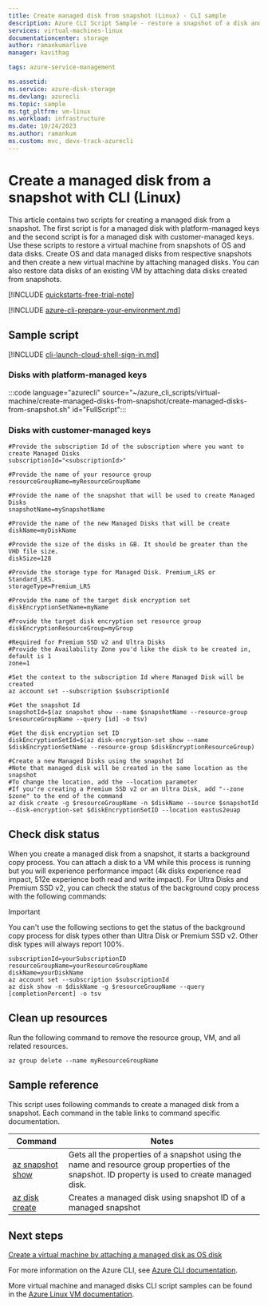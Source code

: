 ```yaml
---
title: Create managed disk from snapshot (Linux) - CLI sample
description: Azure CLI Script Sample - restore a snapshot of a disk and learn about the performance impact of restoring ultra disk and premium ssd v2 snapshots
services: virtual-machines-linux
documentationcenter: storage
author: ramankumarlive
manager: kavithag

tags: azure-service-management

ms.assetid:
ms.service: azure-disk-storage
ms.devlang: azurecli
ms.topic: sample
ms.tgt_pltfrm: vm-linux
ms.workload: infrastructure
ms.date: 10/24/2023
ms.author: ramankum
ms.custom: mvc, devx-track-azurecli
---
```


# Create a managed disk from a snapshot with CLI (Linux)

This article contains two scripts for creating a managed disk from a snapshot. The first script is for a managed disk with platform-managed keys and the second script is for a managed disk with customer-managed keys. Use these scripts to restore a virtual machine from snapshots of OS and data disks. Create OS and data managed disks from respective snapshots and then create a new virtual machine by attaching managed disks. You can also restore data disks of an existing VM by attaching data disks created from snapshots.

[!INCLUDE [quickstarts-free-trial-note](../../../includes/quickstarts-free-trial-note.md)]

[!INCLUDE [azure-cli-prepare-your-environment.md](~/articles/reusable-content/azure-cli/azure-cli-prepare-your-environment.md)]

## Sample script

[!INCLUDE [cli-launch-cloud-shell-sign-in.md](../../../includes/cli-launch-cloud-shell-sign-in.md)]

### Disks with platform-managed keys

:::code language="azurecli" source="~/azure_cli_scripts/virtual-machine/create-managed-disks-from-snapshot/create-managed-disks-from-snapshot.sh" id="FullScript":::

### Disks with customer-managed keys

```azurecli
#Provide the subscription Id of the subscription where you want to create Managed Disks
subscriptionId="<subscriptionId>"

#Provide the name of your resource group
resourceGroupName=myResourceGroupName

#Provide the name of the snapshot that will be used to create Managed Disks
snapshotName=mySnapshotName

#Provide the name of the new Managed Disks that will be create
diskName=myDiskName

#Provide the size of the disks in GB. It should be greater than the VHD file size.
diskSize=128

#Provide the storage type for Managed Disk. Premium_LRS or Standard_LRS.
storageType=Premium_LRS

#Provide the name of the target disk encryption set
diskEncryptionSetName=myName

#Provide the target disk encryption set resource group
diskEncryptionResourceGroup=myGroup

#Required for Premium SSD v2 and Ultra Disks
#Provide the Availability Zone you'd like the disk to be created in, default is 1
zone=1

#Set the context to the subscription Id where Managed Disk will be created
az account set --subscription $subscriptionId

#Get the snapshot Id 
snapshotId=$(az snapshot show --name $snapshotName --resource-group $resourceGroupName --query [id] -o tsv)

#Get the disk encryption set ID
diskEncryptionSetId=$(az disk-encryption-set show --name $diskEncryptionSetName --resource-group $diskEncryptionResourceGroup)

#Create a new Managed Disks using the snapshot Id
#Note that managed disk will be created in the same location as the snapshot
#To change the location, add the --location parameter
#If you're creating a Premium SSD v2 or an Ultra Disk, add "--zone $zone" to the end of the command
az disk create -g $resourceGroupName -n $diskName --source $snapshotId --disk-encryption-set $diskEncryptionSetID --location eastus2euap
```

## Check disk status

When you create a managed disk from a snapshot, it starts a background copy process. You can attach a disk to a VM while this process is running but you will experience performance impact (4k disks experience read impact, 512e experience both read and write impact). For Ultra Disks and Premium SSD v2, you can check the status of the background copy process with the following commands:

> [!IMPORTANT]
> You can't use the following sections to get the status of the background copy process for disk types other than Ultra Disk or Premium SSD v2. Other disk types will always report 100%.

```azurecli
subscriptionId=yourSubscriptionID
resourceGroupName=yourResourceGroupName
diskName=yourDiskName
az account set --subscription $subscriptionId
az disk show -n $diskName -g $resourceGroupName --query [completionPercent] -o tsv
```

## Clean up resources

Run the following command to remove the resource group, VM, and all related resources.

```azurecli-interactive
az group delete --name myResourceGroupName
```

## Sample reference

This script uses following commands to create a managed disk from a snapshot. Each command in the table links to command specific documentation.

| Command | Notes |
|---|---|
| [az snapshot show](/cli/azure/snapshot) | Gets all the properties of a snapshot using the name and resource group properties of the snapshot. ID property is used to create managed disk.  |
| [az disk create](/cli/azure/disk) | Creates a managed disk using snapshot ID of a managed snapshot |

## Next steps

[Create a virtual machine by attaching a managed disk as OS disk](./virtual-machines-linux-cli-sample-create-vm-from-managed-os-disks.md?toc=%2fcli%2fmodule%2ftoc.json)

For more information on the Azure CLI, see [Azure CLI documentation](/cli/azure).

More virtual machine and managed disks CLI script samples can be found in the [Azure Linux VM documentation](../linux/cli-samples.md?toc=%2fazure%2fvirtual-machines%2flinux%2ftoc.json).
